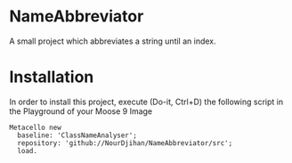 # NameAbbreviator
A small project which abbreviates a string until an index.
# Installation

In order to install this project, execute (Do-it, Ctrl+D) the following script in the Playground of your Moose 9 Image

```Smalltalk
Metacello new
  baseline: 'ClassNameAnalyser';
  repository: 'github://NourDjihan/NameAbbreviator/src';
  load.
```
